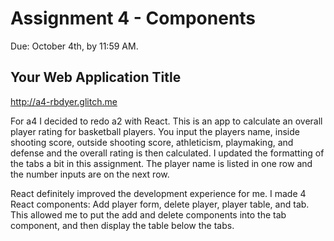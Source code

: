 # Assignment 4 - Components

Due: October 4th, by 11:59 AM.

## Your Web Application Title

http://a4-rbdyer.glitch.me

For a4 I decided to redo a2 with React. This is an app to calculate an overall player rating for basketball players. You input the players name, inside shooting score, outside shooting score, athleticism, playmaking, and defense and the overall rating is then calculated. I updated the formatting of the tabs a bit in this assignment. The player name is listed in one row and the number inputs are on the next row.

React definitely improved the development experience for me. I made 4 React components: Add player form, delete player, player table, and tab. This allowed me to put the add and delete components into the tab component, and then display the table below the tabs.
